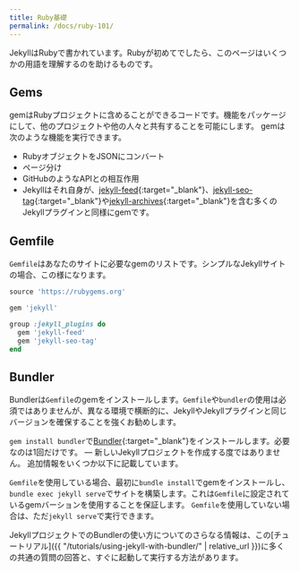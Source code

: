 ```yaml
---
title: Ruby基礎
permalink: /docs/ruby-101/
---
```

<!-- ---
title: Ruby 101
permalink: /docs/ruby-101/
--- -->

JekyllはRubyで書かれています。Rubyが初めてでしたら、このページはいくつかの用語を理解するのを助けるものです。
<!-- Jekyll is written in Ruby. If you're new to Ruby, this page is to help you get
up to speed with some of the terminology. -->

## Gems

gemはRubyプロジェクトに含めることができるコードです。機能をパッケージにして、他のプロジェクトや他の人々と共有することを可能にします。
gemは次のような機能を実行できます。
<!-- A gem is code you can include in Ruby projects. It allows you to package up functionality and share it across other projects or with other people. Gems can perform functionality such as: -->

* RubyオブジェクトをJSONにコンバート
* ページ分け
* GitHubのようなAPIとの相互作用
* Jekyllはそれ自身が、[jekyll-feed](https://github.com/jekyll/jekyll-feed){:target="_blank"}、[jekyll-seo-tag](https://github.com/jekyll/jekyll-seo-tag){:target="_blank"}や[jekyll-archives](https://github.com/jekyll/jekyll-archives){:target="_blank"}を含む多くのJekyllプラグインと同様にgemです。

<!-- * Converting a Ruby object to JSON
* Pagination
* Interacting with APIs such as GitHub
* Jekyll itself is a gem as well as many Jekyll plugins including
[jekyll-feed](https://github.com/jekyll/jekyll-feed),
[jekyll-seo-tag](https://github.com/jekyll/jekyll-seo-tag) and
[jekyll-archives](https://github.com/jekyll/jekyll-archives). -->


## Gemfile

`Gemfile`はあなたのサイトに必要なgemのリストです。シンプルなJekyllサイトの場合、この様になります。
<!-- A `Gemfile` is a list of gems required for your site. For a simple Jekyll site it might look something like this: -->

```ruby
source 'https://rubygems.org'

gem 'jekyll'

group :jekyll_plugins do
  gem 'jekyll-feed'
  gem 'jekyll-seo-tag'
end
```

## Bundler

Bundlerは`Gemfile`のgemをインストールします。`Gemfile`や`bundler`の使用は必須ではありませんが、異なる環境で横断的に、JekyllやJekyllプラグインと同じバージョンを確保することを強くお勧めします。
<!-- Bundler installs the gems in your `Gemfile`. It's not a requirement for you to use a `Gemfile` and `bundler` however it's highly recommended as it ensures you're running the same version of Jekyll and Jekyll plugins across different environments. -->

`gem install bundler`で[Bundler](https://rubygems.org/gems/bundler){:target="_blank"}をインストールします。必要なのは1回だけです。 &mdash; 新しいJekyllプロジェクトを作成する度ではありません。
追加情報をいくつか以下に記載しています。
<!-- `gem install bundler` installs [Bundler](https://rubygems.org/gems/bundler). You only need to install it once &mdash; not every time you create a new Jekyll project. Here are some additional details: -->

`Gemfile`を使用している場合、最初に`bundle install`でgemをインストールし、`bundle exec jekyll serve`でサイトを構築します。これは`Gemfile`に設定されているgemバーションを使用することを保証します。
`Gemfile`を使用していない場合は、ただ`jekyll serve`で実行できます。
<!-- If you're using a `Gemfile` you would first run `bundle install` to install the gems, then `bundle exec jekyll serve` to build your site. This guarantees you're using the gem versions set in the `Gemfile`. If you're not using a `Gemfile` you can just run `jekyll serve`. -->

JekyllプロジェクトでのBundlerの使い方についてのさらなる情報は、この[チュートリアル]({{ "/tutorials/using-jekyll-with-bundler/" | relative_url }})に多くの共通の質問の回答と、すぐに起動して実行する方法があります。
<!-- For more information about how to use Bundler in your Jekyll project, this [tutorial](/tutorials/using-jekyll-with-bundler/) should provide answers to the most common questions and explain how to get up and running quickly. -->
